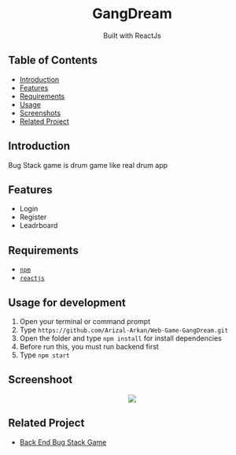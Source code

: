 <h1 align="center">GangDream </h1>
<p align="center">
</p>
<p align="center">
  Built with ReactJs
</p>

## Table of Contents

- [Introduction](#introduction)
- [Features](#features)
- [Requirements](#requirements)
- [Usage](#usage-for-development)
- [Screenshots](#screenshots)
- [Related Project](#related-project)

## Introduction
Bug Stack game is drum game like real drum app 

## Features
* Login 
* Register
* Leadrboard

## Requirements
* [`npm`](https://www.npmjs.com/get-npm)
* [`reactjs`](https://facebook.github.io/react-native/docs/getting-started)

## Usage for development
1. Open your terminal or command prompt
2. Type `https://github.com/Arizal-Arkan/Web-Game-GangDream.git`
3. Open the folder and type `npm install` for install dependencies 
4. Before run this, you must run backend first
5. Type `npm start` 

## Screenshoot
<div align="center">
    <img src="src/Screenshoot/screenshoot.png">
</div>

## Related Project
* [Back End Bug Stack Game](https://github.com/zidni0192/bugStackGame-BackEnd)

